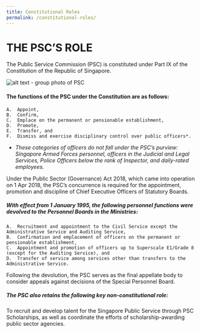 ```yaml
---
title: Constitutional Roles
permalink: /constitutional-roles/
---
```

# THE PSC’S ROLE

The Public Service Commission (PSC) is constituted under Part IX of the Constitution of the Republic of Singapore. 

![alt text - group photo of PSC](/images/psc-group-photo.jpg)

#### The functions of the PSC under the Constitution are as follows:
    A.	Appoint,
    B.	Confirm,
    C.	Emplace on the permanent or pensionable establishment,
    D.	Promote,
    E.	Transfer, and
    F.	Dismiss and exercise disciplinary control over public officers*. 
  
* *These categories of officers do not fall under the PSC’s purview: Singapore Armed Forces personnel, officers in the Judicial and   Legal Services, Police Officers below the rank of Inspector, and daily-rated employees.* 

Under the Public Sector (Governance) Act 2018, which came into operation on 1 Apr 2018, the PSC’s concurrence is required for the appointment, promotion and discipline of Chief Executive Officers of Statutory Boards.

##### With effect from 1 January 1995, the following personnel functions were devolved to the Personnel Boards in the Ministries:
    A.	Recruitment and appointment to the Civil Service except the Administrative Service and Auditing Service,
    B.	Confirmation and emplacement of officers on the permanent or pensionable establishment,
    C.	Appointment and promotion of officers up to Superscale E1/Grade 8 (except for the Auditing Service), and
    D.	Transfer of service among services other than transfers to the Administrative Service.

Following the devolution, the PSC serves as the final appellate body to consider appeals against decisions of the Special Personnel Board. 

##### The PSC also retains the following key non-constitutional role:
To recruit and develop talent for the Singapore Public Service through PSC Scholarships, as well as coordinate the efforts of scholarship-awarding public sector agencies.
